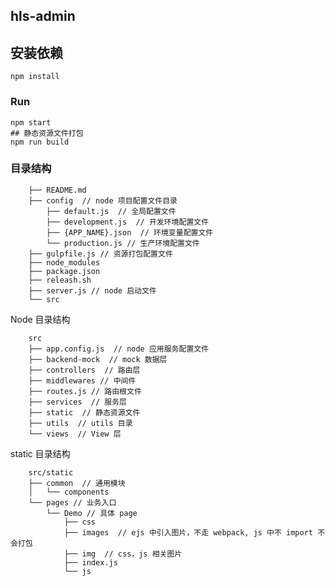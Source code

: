 
## hls-admin

## 安装依赖
```
npm install
```
### Run
```
npm start
## 静态资源文件打包
npm run build
```

### 目录结构

        ├── README.md
        ├── config  // node 项目配置文件目录
            ├── default.js  // 全局配置文件
            ├── development.js  // 开发环境配置文件
            ├── {APP_NAME}.json  // 环境变量配置文件
            └── production.js // 生产环境配置文件
        ├── gulpfile.js // 资源打包配置文件
        ├── node_modules
        ├── package.json
        ├── releash.sh
        ├── server.js // node 启动文件
        └── src

Node 目录结构

        src
        ├── app.config.js  // node 应用服务配置文件
        ├── backend-mock  // mock 数据层
        ├── controllers  // 路由层
        ├── middlewares // 中间件
        ├── routes.js // 路由根文件
        ├── services  // 服务层
        ├── static  // 静态资源文件
        ├── utils  // utils 目录
        └── views  // View 层

static 目录结构

        src/static
        ├── common  // 通用模块
        │   └── components
        └── pages // 业务入口
            └── Demo // 具体 page
                ├── css
                ├── images  // ejs 中引入图片，不走 webpack, js 中不 import 不会打包
                ├── img  // css，js 相关图片
                ├── index.js
                └── js

